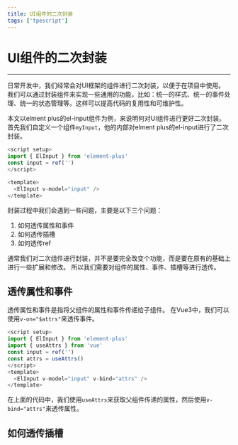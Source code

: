 ```yaml
---
title: UI组件的二次封装
tags: ['tpescript']
---
```


# UI组件的二次封装
---
日常开发中，我们经常会对UI框架的组件进行二次封装，以便于在项目中使用。
我们可以通过封装组件来实现一些通用的功能，比如：统一的样式、统一的事件处理、统一的状态管理等。这样可以提高代码的复用性和可维护性。

本文以elment plus的el-input组件为例，来说明何对UI组件进行更好二次封装。
首先我们自定义一个组件`myInput`，他的内部对elment plus的el-input进行了二次封装。
```ts
<script setup>
import { ElInput } from 'element-plus'
const input = ref('')
</script>

<template>
  <ElInput v-model="input" />
</template>
```
封装过程中我们会遇到一些问题，主要是以下三个问题：
1. 如何透传属性和事件
2. 如何透传插槽
3. 如何透传ref

通常我们对二次组件进行封装，并不是要完全改变个功能，而是要在原有的基础上进行一些扩展和修改。
所以我们需要对组件的属性、事件、插槽等进行透传。
## 透传属性和事件
透传属性和事件是指将父组件的属性和事件传递给子组件。
在Vue3中，我们可以使用`v-on="$attrs"`来透传事件。
```ts
<script setup>
import { ElInput } from 'element-plus'
import { useAttrs } from 'vue'
const input = ref('')
const attrs = useAttrs()
</script>
<template>
  <ElInput v-model="input" v-bind="attrs" />
</template>
```
在上面的代码中，我们使用`useAttrs`来获取父组件传递的属性，然后使用`v-bind="attrs"`来透传属性。

## 如何透传插槽


